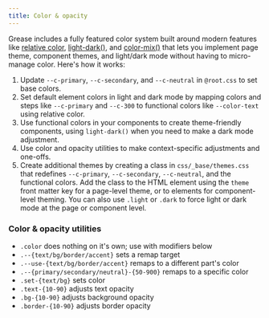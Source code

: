```yaml
---
title: Color & opacity
---
```

Grease includes a fully featured color system built around modern features like [relative color](https://developer.mozilla.org/en-US/docs/Web/CSS/CSS_colors/Relative_colors), [light-dark()](https://developer.mozilla.org/en-US/docs/Web/CSS/color_value/light-dark), and [color-mix()](https://developer.mozilla.org/en-US/docs/Web/CSS/color_value/color-mix) that lets you implement page theme, component themes, and light/dark mode without having to micro-manage color. Here's how it works:
1. Update `--c-primary`, `--c-secondary`, and `--c-neutral` in `@root.css` to set base colors.
2. Set default element colors in light and dark mode by mapping colors and steps like `--c-primary` and `--c-300` to functional colors like `--color-text` using relative color.
3. Use functional colors in your components to create theme-friendly components, using `light-dark()` when you need to make a dark mode adjustment.
4. Use color and opacity utilities to make context-specific adjustments and one-offs.
5. Create additional themes by creating a class in `css/_base/themes.css` that redefines `--c-primary`, `--c-secondary`, `--c-neutral`, and the functional colors. Add the class to the HTML element using the `theme` front matter key for a page-level theme, or to elements for component-level theming. You can also use `.light` or `.dark` to force light or dark mode at the page or component level.

### Color & opacity utilities

- `.color` does nothing on it's own; use with modifiers below
- `.--{text/bg/border/accent}` sets a remap target
- `.--use-{text/bg/border/accent}` remaps to a different part's color
- `.--{primary/secondary/neutral}-{50-900}` remaps to a specific color
- `.set-{text/bg}` sets color
- `.text-{10-90}` adjusts text opacity
- `.bg-{10-90}` adjusts background opacity
- `.border-{10-90}` adjusts border opacity